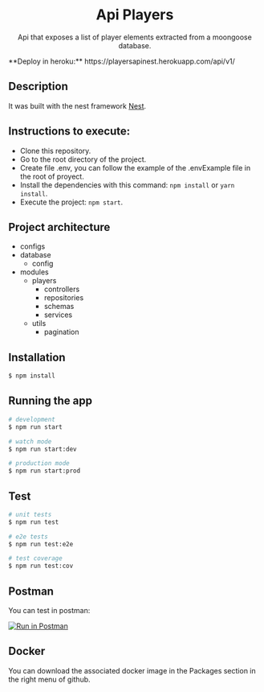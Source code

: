   <h1 align="center"> 
    Api Players
  </h1>

  <p align="center">
    Api that exposes a list of player elements extracted from a moongoose database.
  </p>
**Deploy in heroku:** https://playersapinest.herokuapp.com/api/v1/

## Description

It was built with the nest framework [Nest](https://github.com/nestjs/nest).

## Instructions to execute:

- Clone this repository.
- Go to the root directory of the project.
- Create file .env, you can follow the example of the .envExample file in the root of proyect.
- Install the dependencies with this command: `npm install` or `yarn install`.
- Execute the project: `npm start`.

## Project architecture
- configs
- database
  - config
- modules 
  - players 
    - controllers
    - repositories
    - schemas
    - services
  - utils
    - pagination
    
## Installation

```bash
$ npm install
```

## Running the app

```bash
# development
$ npm run start

# watch mode
$ npm run start:dev

# production mode
$ npm run start:prod
```

## Test

```bash
# unit tests
$ npm run test

# e2e tests
$ npm run test:e2e

# test coverage
$ npm run test:cov
```
## Postman

You can test in postman:

[![Run in Postman](https://run.pstmn.io/button.svg)](https://app.getpostman.com/run-collection/15086964-34010f66-2f48-46e6-9733-bc16af3b8219?action=collection%2Ffork&collection-url=entityId%3D15086964-34010f66-2f48-46e6-9733-bc16af3b8219%26entityType%3Dcollection%26workspaceId%3Da2f21d4d-41d4-4207-8df2-732535a2929a#?env%5BHeroku%5D=W3sia2V5IjoidXJsIiwidmFsdWUiOiJodHRwczovL3BsYXllcnNhcGluZXN0Lmhlcm9rdWFwcC5jb20iLCJlbmFibGVkIjp0cnVlfSx7ImtleSI6ImFwaVZlcnNpb24iLCJ2YWx1ZSI6ImFwaS92MSIsImVuYWJsZWQiOnRydWV9XQ==)

## Docker

You can download the associated docker image in the Packages section in the right menu of github.

